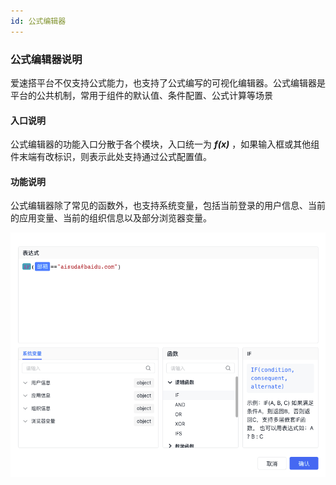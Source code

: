 ```yaml
---
id: 公式编辑器
---
```



### 公式编辑器说明

爱速搭平台不仅支持公式能力，也支持了公式编写的可视化编辑器。公式编辑器是平台的公共机制，常用于组件的默认值、条件配置、公式计算等场景

#### 入口说明

公式编辑器的功能入口分散于各个模块，入口统一为 ***f(x)*** ，如果输入框或其他组件末端有改标识，则表示此处支持通过公式配置值。

#### 功能说明

公式编辑器除了常见的函数外，也支持系统变量，包括当前登录的用户信息、当前的应用变量、当前的组织信息以及部分浏览器变量。

![image.png](/img/页面设计/设计器/通用机制/fx.png)